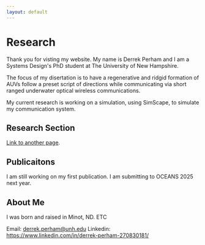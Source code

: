 ```yaml
---
layout: default
---
```

# Research

Thank you for visting my website. My name is Derrek Perham and I am a Systems Design's PhD student at The University of New Hampshire. 

The focus of my disertation is to have a regenerative and ridgid formation of AUVs follow a preset script of directions while communicating via short ranged underwater optical wireless communications. 

My current research is working on a simulation, using SimScape, to simulate my communication system. 

## Research Section
[Link to another page](./another-page.html).

## Publicaitons
I am still working on my first publication. I am submitting to OCEANS 2025 next year.

## About Me
I was born and raised in Minot, ND. ETC


Email:
derrek.perham@unh.edu
Linkedin:
https://www.linkedin.com/in/derrek-perham-270830181/

